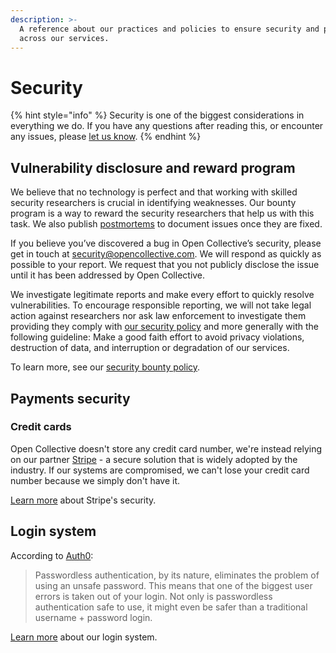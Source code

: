 ```yaml
---
description: >-
  A reference about our practices and policies to ensure security and privacy
  across our services.
---
```


# Security

{% hint style="info" %}
Security is one of the biggest considerations in everything we do. If you have any questions after reading this, or encounter any issues, please [let us know](mailto:security@opencollective.com).
{% endhint %}

## Vulnerability disclosure and reward program 

We believe that no technology is perfect and that working with skilled security researchers is crucial in identifying weaknesses. Our bounty program is a way to reward the security researchers that help us with this task. We also publish [postmortems](https://github.com/opencollective/opencollective/tree/main/postmortem) to document issues once they are fixed.

If you believe you’ve discovered a bug in Open Collective’s security, please get in touch at [security@opencollective.com](mailto:security@opencollective.com). We will respond as quickly as possible to your report. We request that you not publicly disclose the issue until it has been addressed by Open Collective.

We investigate legitimate reports and make every effort to quickly resolve vulnerabilities. To encourage responsible reporting, we will not take legal action against researchers nor ask law enforcement to investigate them providing they comply with [our security policy](https://github.com/opencollective/opencollective/blob/main/SECURITY.md) and more generally with the following guideline: Make a good faith effort to avoid privacy violations, destruction of data, and interruption or degradation of our services.

To learn more, see our [security bounty policy](https://github.com/opencollective/opencollective/blob/main/SECURITY.md).

## Payments security

### Credit cards

Open Collective doesn't store any credit card number, we're instead relying on our partner [Stripe](https://stripe.com) - a secure solution that is widely adopted by the industry. If our systems are compromised, we can't lose your credit card number because we simply don't have it.

[Learn more](https://stripe.com/docs/security/stripe) about Stripe's security.

## Login system

According to [Auth0](https://auth0.com/blog/is-passwordless-authentication-more-secure-than-passwords/):

> Passwordless authentication, by its nature, eliminates the problem of using an unsafe password. This means that one of the biggest user errors is taken out of your login. Not only is passwordless authentication safe to use, it might even be safer than a traditional username + password login.

[Learn more](https://docs.opencollective.com/help/product/log-in-system#about-security) about our login system.

